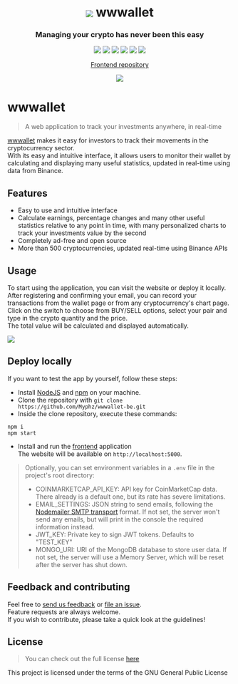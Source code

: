 <p align="center">
<h1 align="center">
<img align="center" src="https://wwwallet.app/icons/logo.svg">
wwwallet
</h1>
<h3 align="center">Managing your crypto has never been this easy</h3>
</p>

<p align="center">
<img src="https://img.shields.io/badge/HTML5-E34F26?style=for-the-badge&logo=html5&logoColor=white">
<img src="https://img.shields.io/badge/Sass-CC6699?style=for-the-badge&logo=sass&logoColor=white">
<img src="https://img.shields.io/badge/JavaScript-F7DF1E?style=for-the-badge&logo=javascript&logoColor=black">
<img src="https://img.shields.io/badge/Vue.js-35495E?style=for-the-badge&logo=vue.js&logoColor=4FC08D">
<img src="https://img.shields.io/badge/MongoDB-4EA94B?style=for-the-badge&logo=mongodb&logoColor=white">
<img src="https://img.shields.io/badge/Bitcoin-000000?style=for-the-badge&logo=bitcoin&logoColor=white">
</p>

<p align="center">
<a href="https://github.com/Myphz/wwwallet-fe" target="_blank">Frontend repository</a>
</p>

<p align="center">
<img src="https://wwwallet.app/images/tablet_mockup.png">
</p>


# wwwallet
> A web application to track your investments anywhere, in real-time

<a href="https://wwwallet.app/" target="_blank">wwwallet</a> makes it easy for investors to track their movements in the cryptocurrency sector.  
With its easy and intuitive interface, it allows users to monitor their wallet by calculating and displaying many useful statistics, updated in real-time using data from Binance.

## Features
- Easy to use and intuitive interface
- Calculate earnings, percentage changes and many other useful statistics relative to any point in time, with many personalized charts to track your investments value by the second
- Completely ad-free and open source
- More than 500 cryptocurrencies, updated real-time using Binance APIs

## Usage
To start using the application, you can visit the website or deploy it locally.  
After registering and confirming your email, you can record your transactions from the wallet page or from any cryptocurrency's chart page.  
Click on the switch to choose from BUY/SELL options, select your pair and type in the crypto quantity and the price.  
The total value will be calculated and displayed automatically.

<img src="https://wwwallet.app/images/transaction.png">

## Deploy locally
If you want to test the app by yourself, follow these steps:
- Install <a href="https://nodejs.org/" target="_blank">NodeJS</a> and <a href="https://www.npmjs.com/">npm</a> on your machine.
- Clone the repository with `git clone https://github.com/Myphz/wwwallet-be.git`
- Inside the clone repository, execute these commands:
```
npm i
npm start
```
- Install and run the <a href="https://github.com/Myphz/wwwallet-be">frontend</a> application    
The website will be available on `http://localhost:5000`.

>Optionally, you can set environment variables in a `.env` file in the project's root directory:
> - COINMARKETCAP_API_KEY: API key for CoinMarketCap data. There already is a default one, but its rate has severe limitations.
> - EMAIL_SETTINGS: JSON string to send emails, following the <a href="https://nodemailer.com/smtp/">Nodemailer SMTP transport</a> format. If not set, the server won't send any emails, but will print in the console the required information instead.
> - JWT_KEY: Private key to sign JWT tokens. Defaults to "TEST_KEY"
> - MONGO_URI: URI of the MongoDB database to store user data. If not set, the server will use a Memory Server, which will be reset after the server has shut down.


## Feedback and contributing
Feel free to <a href="https://wwwallet.app/feedback" target="_blank">send us feedback</a> or <a href="https://github.com/Myphz/wwwallet-be/issues" target="_blank">file an issue</a>.  
Feature requests are always welcome.  
If you wish to contribute, please take a quick look at the guidelines!

## License
> You can check out the full license <a href="https://github.com/Myphz/wwwallet-be/blob/main/LICENSE">here</a>

This project is licensed under the terms of the GNU General Public License
